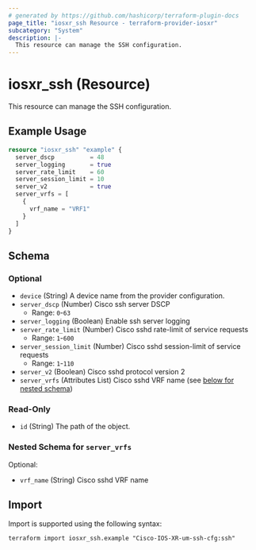 ```yaml
---
# generated by https://github.com/hashicorp/terraform-plugin-docs
page_title: "iosxr_ssh Resource - terraform-provider-iosxr"
subcategory: "System"
description: |-
  This resource can manage the SSH configuration.
---
```


# iosxr_ssh (Resource)

This resource can manage the SSH configuration.

## Example Usage

```terraform
resource "iosxr_ssh" "example" {
  server_dscp          = 48
  server_logging       = true
  server_rate_limit    = 60
  server_session_limit = 10
  server_v2            = true
  server_vrfs = [
    {
      vrf_name = "VRF1"
    }
  ]
}
```

<!-- schema generated by tfplugindocs -->
## Schema

### Optional

- `device` (String) A device name from the provider configuration.
- `server_dscp` (Number) Cisco ssh server DSCP
  - Range: `0`-`63`
- `server_logging` (Boolean) Enable ssh server logging
- `server_rate_limit` (Number) Cisco sshd rate-limit of service requests
  - Range: `1`-`600`
- `server_session_limit` (Number) Cisco sshd session-limit of service requests
  - Range: `1`-`110`
- `server_v2` (Boolean) Cisco sshd protocol version 2
- `server_vrfs` (Attributes List) Cisco sshd VRF name (see [below for nested schema](#nestedatt--server_vrfs))

### Read-Only

- `id` (String) The path of the object.

<a id="nestedatt--server_vrfs"></a>
### Nested Schema for `server_vrfs`

Optional:

- `vrf_name` (String) Cisco sshd VRF name

## Import

Import is supported using the following syntax:

```shell
terraform import iosxr_ssh.example "Cisco-IOS-XR-um-ssh-cfg:ssh"
```
